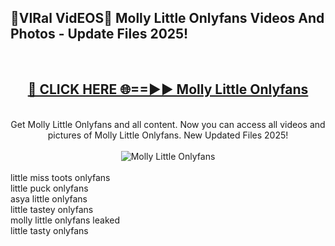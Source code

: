 <h2>🔴VIRal VidEOS🔴 Molly Little Onlyfans Videos And Photos - Update Files 2025!</h2>
<br>
<div align="center">
<h2><a href="https://virallinks.top/odZfE0" rel="nofollow">🔴 CLICK HERE 🌐==►► Molly Little Onlyfans</a></h2>
<br>
Get Molly Little Onlyfans and all content. Now you can access all videos and pictures of Molly Little Onlyfans. New Updated Files 2025!
<br>
<br>
<a href="https://virallinks.top/odZfE0" rel="nofollow" data-target="animated-image.originalLink"><img src="https://i.imgur.com/dJHk4Zq.gif)" alt="Molly Little Onlyfans" style="max-width: 100%; display: inline-block;" data-target="animated-image.originalImage"></a>
</div>
<br>
little miss toots onlyfans<br>
little puck onlyfans<br>
asya little onlyfans<br>
little tastey onlyfans<br>
molly little onlyfans leaked<br>
little tasty onlyfans